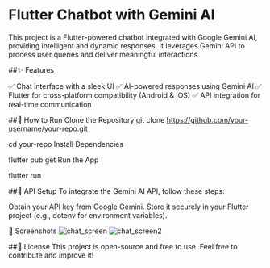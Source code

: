 # Flutter Chatbot with Gemini AI

This project is a Flutter-powered chatbot integrated with Google Gemini AI, providing intelligent and dynamic responses. It leverages Gemini API to process user queries and deliver meaningful interactions.

##✨ Features

✅ Chat interface with a sleek UI
✅ AI-powered responses using Gemini AI
✅ Flutter for cross-platform compatibility (Android & iOS)
✅ API integration for real-time communication

##🚀 How to Run
Clone the Repository
git clone https://github.com/your-username/your-repo.git

cd your-repo
Install Dependencies

flutter pub get
Run the App

flutter run

##🔗 API Setup
To integrate the Gemini AI API, follow these steps:

Obtain your API key from Google Gemini.
Store it securely in your Flutter project (e.g., dotenv for environment variables).

📸 Screenshots
![chat_screen](https://github.com/user-attachments/assets/6de4415b-8b33-4a19-99e7-ca592fa209c3)
![chat_screen2](https://github.com/user-attachments/assets/a161de39-95a3-42c5-abc0-e61a01283c1b)


##📜 License
This project is open-source and free to use. Feel free to contribute and improve it!
